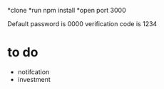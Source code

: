 *clone
*run npm install
*open port 3000

Default password is 0000
verification code is 1234

# to do 
* notifcation 
* investment
